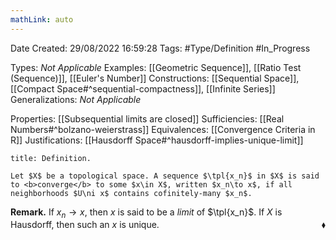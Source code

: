 ```yaml
---
mathLink: auto
---
```


<div class="topSpace"></div>

Date Created: 29/08/2022 16:59:28
Tags: #Type/Definition #In_Progress

Types: <i>Not Applicable</i>
Examples: [[Geometric Sequence]], [[Ratio Test (Sequence)]], [[Euler's Number]]
Constructions: [[Sequential Space]], [[Compact Space#^sequential-compactness]], [[Infinite Series]]
Generalizations: <i>Not Applicable</i>

Properties: [[Subsequential limits are closed]]
Sufficiencies: [[Real Numbers#^bolzano-weierstrass]]
Equivalences: [[Convergence Criteria in R]]
Justifications: [[Hausdorff Space#^hausdorff-implies-unique-limit]]

``` ad-Definition
title: Definition.

Let $X$ be a topological space. A sequence $\tpl{x_n}$ in $X$ is said to <b>converge</b> to some $x\in X$, written $x_n\to x$, if all neighborhoods $U\ni x$ contains cofinitely-many $x_n$.

```

<b>Remark.</b> If $x_n\to x$, then $x$ is said to be a <i>limit</i> of $\tpl{x_n}$. If $X$ is Hausdorff, then such an $x$ is unique.<span style="float:right;">$\blacklozenge$</span>
